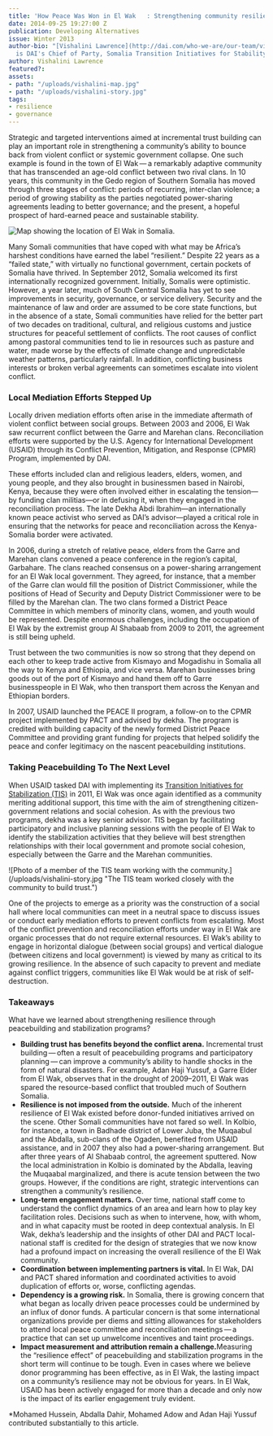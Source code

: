 ```yaml
---
title: 'How Peace Was Won in El Wak   : Strengthening community resilience through peacebuilding initiatives'
date: 2014-09-25 19:27:00 Z
publication: Developing Alternatives
issue: Winter 2013
author-bio: "[Vishalini Lawrence](http://dai.com/who-we-are/our-team/vishalini-lawrence)
  is DAI's Chief of Party, Somalia Transition Initiatives for Stability."
author: Vishalini Lawrence
featured?: 
assets:
- path: "/uploads/vishalini-map.jpg"
- path: "/uploads/vishalini-story.jpg"
tags:
- resilience
- governance
---
```


<p>Strategic and targeted interventions aimed at incremental trust building can play an important role in strengthening a community’s ability to bounce back from violent conflict or systemic government collapse. One such example is found in the town of El Wak — a remarkably adaptive community that has transcended an age-old conflict between two rival clans. In 10 years, this community in the Gedo region of Southern Somalia has moved through three stages of conflict: periods of recurring, inter-clan violence; a period of growing stability as the parties negotiated power-sharing agreements leading to better governance; and the present, a hopeful prospect of hard-earned peace and sustainable stability. </p>


![Map showing the location of El Wak in Somalia.](/uploads/vishalini-map.jpg "El Wak, Somalia") 
  <p>Many Somali communities that have coped with what may be Africa’s harshest conditions have earned the label “resilient.” Despite 22 years as a “failed state,” with virtually no functional government, certain pockets of Somalia have thrived. In September 2012, Somalia welcomed its first internationally recognized government. Initially, Somalis were optimistic. However, a year later, much of South Central Somalia has yet to see improvements in security, governance, or service delivery. Security and the maintenance of law and order are assumed to be core state functions, but in the absence of a state, Somali communities have relied for the better part of two decades on traditional, cultural, and religious customs and justice structures for peaceful settlement of conflicts. The root causes of conflict among pastoral communities tend to lie in resources such as pasture and water, made worse by the effects of climate change and unpredictable weather patterns, particularly rainfall. In addition, conflicting business interests or broken verbal agreements can sometimes escalate into violent conflict.</p>
<h3>Local Mediation Efforts Stepped Up</h3>
  <p>Locally driven mediation efforts often arise in the immediate aftermath of violent conflict between social groups. Between 2003 and 2006, El Wak saw recurrent conflict between the Garre and Marehan clans. Reconciliation efforts were supported by the U.S. Agency for International Development (USAID) through its Conflict Prevention, Mitigation, and Response (CPMR) Program, implemented by DAI.</p>
  <p>These efforts included clan and religious leaders, elders, women, and young people, and they also brought in businessmen based in Nairobi, Kenya, because they were often involved either in escalating the tension—by funding clan militias—or in defusing it, when they engaged in the reconciliation process. The late Dekha Abdi Ibrahim—an internationally known peace activist who served as DAI’s advisor—played a critical role in ensuring that the networks for peace and reconciliation across the Kenya-Somalia border were activated. </p>
  <p>In 2006, during a stretch of relative peace, elders from the Garre and Marehan clans convened a peace conference in the region’s capital, Garbahare. The clans reached consensus on a power-sharing arrangement for an El Wak local government. They agreed, for instance, that a member of the Garre clan would fill the position of District Commissioner, while the positions of Head of Security and Deputy District Commissioner were to be filled by the Marehan clan. The two clans formed a District Peace Committee in which members of minority clans, women, and youth would be represented. Despite enormous challenges, including the occupation of El Wak by the extremist group Al Shabaab from 2009 to 2011, the agreement is still being upheld.</p>
  <p>Trust between the two communities is now so strong that they depend on each other to keep trade active from Kismayo and Mogadishu in Somalia all the way to Kenya and Ethiopia, and vice versa. Marehan businesses bring goods out of the port of Kismayo and hand them off to Garre businesspeople in El Wak, who then transport them across the Kenyan and Ethiopian borders.</p>
  <p>In 2007, USAID launched the PEACE II program, a follow-on to the CPMR project implemented by PACT and advised by dekha. The program is credited with building capacity of the newly formed District Peace Committee and providing grant funding for projects that helped solidify the peace and confer legitimacy on the nascent peacebuilding institutions.</p>
<h3>Taking Peacebuilding To The Next Level</h3>
<p>When USAID tasked DAI with implementing its <a href="http://dai.com/our-work/projects/somalia—transition-initiatives-stabilization-tis">Transition Initiatives for Stabilization (TIS)</a> in 2011, El Wak was once again identified as a community meriting additional support, this time with the aim of strengthening citizen-government relations and social cohesion. As with the previous two programs, dekha was a key senior advisor. TIS began by facilitating participatory and inclusive planning sessions with the people of El Wak to identify the stabilization activities that they believe will best strengthen relationships with their local government and promote social cohesion, especially between the Garre and the Marehan communities.</p>
![Photo of a member of the TIS team working with the community.](/uploads/vishalini-story.jpg "The TIS team worked closely with the community to build trust.") 
<p>One of the projects to emerge as a priority was the construction of a social hall where local communities can meet in a neutral space to discuss issues or conduct early mediation efforts to prevent conflicts from escalating. Most of the conflict prevention and reconciliation efforts under way in El Wak are organic processes that do not require external resources. El Wak’s ability to engage in horizontal dialogue (between social groups) and vertical dialogue (between citizens and local government) is viewed by many as critical to its growing resilience. In the absence of such capacity to prevent and mediate against conflict triggers, communities like El Wak would be at risk of self-destruction.</p>
<h3>Takeaways</h3>
  <p>What have we learned about strengthening resilience through peacebuilding and stabilization programs?</p>
  <ul>
    <li><strong>Building trust has benefits beyond the conflict arena.</strong> Incremental trust building — often a result of peacebuilding programs and participatory planning — can improve a community’s ability to handle shocks in the form of natural disasters. For example, Adan Haji Yussuf, a Garre Elder from El Wak, observes that in the drought of 2009–2011, El Wak was spared the resource-based conflict that troubled much of Southern Somalia. </li>
    <li><strong>Resilience is not imposed from the outside.</strong> Much of the inherent resilience of El Wak existed before donor-funded initiatives arrived on the scene. Other Somali communities have not fared so well. In Kolbio, for instance, a town in Badhade district of Lower Juba, the Muqaabul and the Abdalla, sub-clans of the Ogaden, benefited from USAID assistance, and in 2007 they also had a power-sharing arrangement. But after three years of Al Shabaab control, the agreement sputtered. Now the local administration in Kolbio is dominated by the Abdalla, leaving the Muqaabal marginalized, and there is acute tension between the two groups. However, if the conditions are right, strategic interventions can strengthen a community’s resilience. </li>
    <li><strong>Long-term engagement matters.</strong> Over time, national staff come to understand the conflict dynamics of an area and learn how to play key facilitation roles. Decisions such as when to intervene, how, with whom, and in what capacity must be rooted in deep contextual analysis. In El Wak, dekha’s leadership and the insights of other DAI and PACT local-national staff is credited for the design of strategies that we now know had a profound impact on increasing the overall resilience of the El Wak community. </li>
    <li><strong>Coordination between implementing partners is vital.</strong> In El Wak, DAI and PACT shared information and coordinated activities to avoid duplication of efforts or, worse, conflicting agendas.</li>
    <li><strong>Dependency is a growing risk.</strong> In Somalia, there is growing concern that what began as locally driven peace processes could be undermined by an influx of donor funds. A particular concern is that some international organizations provide per diems and sitting allowances for stakeholders to attend local peace committee and reconciliation meetings — a practice that can set up unwelcome incentives and taint proceedings.</li>
    <li><strong> Impact measurement and attribution remain a challenge.</strong>Measuring the “resilience effect” of peacebuilding and stabilization programs in the short term will continue to be tough. Even in cases where we believe donor programming has been effective, as in El Wak, the lasting impact on a community’s resilience may not be obvious for years. In El Wak, USAID has been actively engaged for more than a decade and only now is the impact of its earlier engagement truly evident.</li>
  </ul>
  <p class="details">*Mohamed Hussein, Abdalla Dahir, Mohamed Adow and Adan Haji Yussuf contributed substantially to this article.</p>
